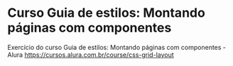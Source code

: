 # Curso Guia de estilos: Montando páginas com componentes

Exercício do curso Guia de estilos: Montando páginas com componentes - Alura <https://cursos.alura.com.br/course/css-grid-layout>
